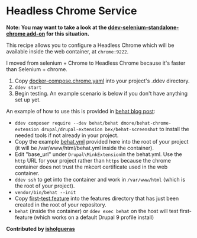 # Headless Chrome Service

**Note: You may want to take a look at the [ddev-selenium-standalone-chrome add-on](https://github.com/weitzman/ddev-selenium-standalone-chrome) for this situation.**

This recipe allows you to configure a Headless Chrome which will be available inside the web container, at `chrome:9222`.

I moved from selenium + Chrome to Headless Chrome because it's faster than Selenium + chrome.

1. Copy [docker-compose.chrome.yaml](docker-compose.chrome.yaml) into your project's .ddev directory.
2. `ddev start`
3. Begin testing. An example scenario is below if you don't have anything set up yet.

An example of how to use this is provided in [behat blog post](https://gorannikolovski.com/blog/drupal-8-and-behat-tests):

* `ddev composer require --dev behat/behat dmore/behat-chrome-extension drupal/drupal-extension bex/behat-screenshot` to install the needed tools if not already in your project.
* Copy the example [behat.yml](behat.yml) provided here into the root of your project (it will be /var/www/html/behat.yml inside the container).
* Edit "base_url" under `Drupal\MinkExtension`in the behat.yml. Use the `http` URL for your project rather than `https` because the chrome container does not trust the mkcert certificate used in the web container.
* `ddev ssh` to get into the container and work in `/var/www/html` (which is the root of your project).
* `vendor/bin/behat --init`
* Copy [first-test.feature](first-test.feature) into the features directory that has just been created in the root of your repository.
* `behat` (inside the container) or `ddev exec behat` on the host will test first-feature (which works on a default Drupal 9 profile install)

**Contributed by [isholgueras](https://github.com/isholgueras)**
